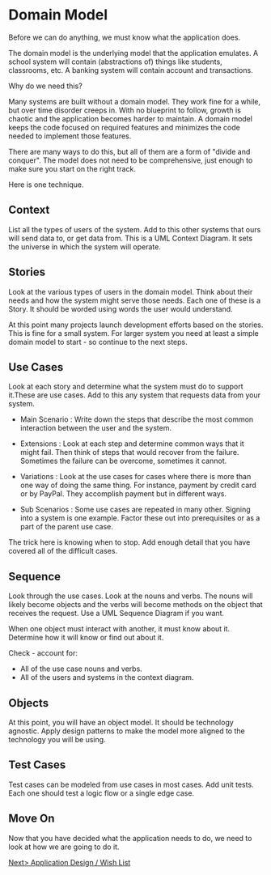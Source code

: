 # Domain Model
Before we can do anything, we must know what the application does.

The domain model is the underlying model that the application emulates. A school system will contain (abstractions of) things like students, classrooms, etc. A banking system will contain account and transactions.

Why do we need this?

Many systems are built without a domain model. They work fine for a while, but over time disorder creeps in. With no blueprint to follow, growth is chaotic and the application becomes harder to maintain. A domain model keeps the code focused on required features and minimizes the code needed to implement those features.

There are many ways to do this, but all of them are a form of "divide and conquer". The model does not need to be comprehensive, just enough to make sure you start on the right track.

Here is one technique.

## Context
List all the types of users of the system. Add to this other systems that ours will send data to, or get data from. This is a UML Context Diagram. It sets the universe in which the system will operate.

## Stories
Look at the various types of users in the domain model. Think about their needs and how the system might serve those needs. Each one of these is a Story. It should be worded using words the user would understand.

At this point many projects launch development efforts based on the stories. This is fine for a small system. For larger system you need at least a simple domain model to start - so continue to the next steps.

## Use Cases
Look at each story and determine what the system must do to support it.These are use cases. Add to this any system that requests data from your system.

- Main Scenario : Write down the steps that describe the most common interaction between the user and the system.

- Extensions : Look at each step and determine common ways that it might fail. Then think of steps that would recover from the failure. Sometimes the failure can be overcome, sometimes it cannot.

- Variations : Look at the use cases for cases where there is more than one way of doing the same thing. For instance, payment by credit card or by PayPal. They accomplish payment but in different ways.

- Sub Scenarios : Some use cases are repeated in many other. Signing into a system is one example. Factor these out into prerequisites or as a part of the parent use case.

The trick here is knowing when to stop. Add enough detail that you have covered all of the difficult cases.

## Sequence
Look through the use cases. Look at the nouns and verbs. The nouns will likely become objects and the verbs will become methods on the object that receives the request. Use a UML Sequence Diagram if you want. 

When one object must interact with another, it must know about it. Determine how it will know or find out about it.

Check - account for:
- All of the use case nouns and verbs.
- All of the users and systems in the context diagram.

## Objects
At this point, you will have an object model. It should be technology agnostic. Apply design patterns to make the model more aligned to the technology you will be using.

## Test Cases
Test cases can be modeled from use cases in most cases. Add unit tests. Each one should test a logic flow or a single edge case.

## Move On
Now that you have decided what the application needs to do, we need to look at how we are going to do it.

[Next> Application Design / Wish List](WishList.md)